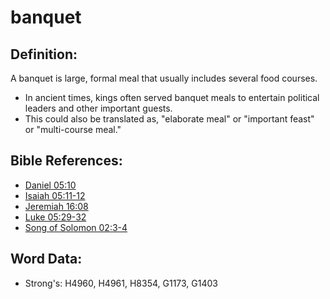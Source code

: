 # banquet #

## Definition: ##

A banquet is large, formal meal that usually includes several food courses.

* In ancient times, kings often served banquet meals to entertain political leaders and other important guests.
* This could also be translated as, "elaborate meal" or "important feast" or "multi-course meal."

## Bible References: ##

* [Daniel 05:10](rc://en/tn/help/dan/05/10)
* [Isaiah 05:11-12](rc://en/tn/help/isa/05/11)
* [Jeremiah 16:08](rc://en/tn/help/jer/16/08)
* [Luke 05:29-32](rc://en/tn/help/luk/05/29)
* [Song of Solomon 02:3-4](rc://en/tn/help/sng/02/03)

## Word Data: ##

* Strong's: H4960, H4961, H8354, G1173, G1403
